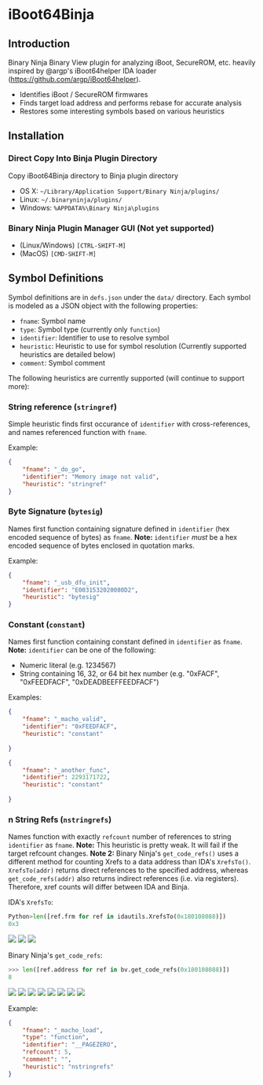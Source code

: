 # iBoot64Binja

## Introduction
Binary Ninja Binary View plugin for analyzing iBoot, SecureROM, etc. heavily inspired by @argp's iBoot64helper IDA loader (https://github.com/argp/iBoot64helper).

- Identifies iBoot / SecureROM firmwares
- Finds target load address and performs rebase for accurate analysis
- Restores some interesting symbols based on various heuristics

## Installation

### Direct Copy Into Binja Plugin Directory

Copy iBoot64Binja directory to Binja plugin directory
- OS X: `~/Library/Application Support/Binary Ninja/plugins/`
- Linux: `~/.binaryninja/plugins/`
- Windows: `%APPDATA%\Binary Ninja\plugins`

### Binary Ninja Plugin Manager GUI (Not yet supported)

- (Linux/Windows) `[CTRL-SHIFT-M]`
- (MacOS) `[CMD-SHIFT-M]`


## Symbol Definitions

Symbol definitions are in `defs.json` under the `data/` directory. Each symbol is modeled as a JSON object with the following properties:

- `fname`: Symbol name
- `type`: Symbol type (currently only `function`)
- `identifier`: Identifier to use to resolve symbol
- `heuristic`: Heuristic to use for symbol resolution (Currently supported heuristics are detailed below)
- `comment`: Symbol comment

The following heuristics are currently supported (will continue to support more):

### String reference (`stringref`)
Simple heuristic finds first occurance of `identifier` with cross-references, and names referenced function with `fname`.

Example:
```json
{
    "fname": "_do_go",
    "identifier": "Memory image not valid",
    "heuristic": "stringref"
}
```

### Byte Signature (`bytesig`)
Names first function containing signature defined in `identifier` (hex encoded sequence of bytes) as `fname`.
**Note:** `identifier` _must_ be a hex encoded sequence of bytes enclosed in quotation marks.

Example:
```json
{
    "fname": "_usb_dfu_init",
    "identifier": "E0031532020080D2",
    "heuristic": "bytesig"
}
```

### Constant (`constant`)
Names first function containing constant defined in `identifier` as `fname`.
**Note:** `identifier` can be one of the following:
- Numeric literal (e.g. 1234567)
- String containing 16, 32, or 64 bit hex number (e.g. "0xFACF", "0xFEEDFACF", "0xDEADBEEFFEEDFACF")

Examples:
```json
{
    "fname": "_macho_valid",
    "identifier": "0xFEEDFACF",
    "heuristic": "constant"
                
}
```
```json
{
    "fname": "_another_func",
    "identifier": 2293171722,
    "heuristic": "constant"
                
}
```

### n String Refs (`nstringrefs`)
Names function with exactly `refcount` number of references to string `identifier` as `fname`.
**Note:** This heuristic is pretty weak. It will fail if the target refcount changes. 
**Note 2:** Binary Ninja's `get_code_refs()` uses a different method for counting Xrefs to a data address than IDA's `XrefsTo()`. 
`XrefsTo(addr)` returns direct references to the specified address, whereas `get_code_refs(addr)` also returns indirect references (i.e. via registers).
Therefore, xref counts will differ between IDA and Binja.

IDA's `XrefsTo`:

```python
Python>len([ref.frm for ref in idautils.XrefsTo(0x180108088)])
0x3
```

![](https://user-images.githubusercontent.com/6217759/94697102-caf97d00-0305-11eb-827f-490a68d6d589.png)
![](https://user-images.githubusercontent.com/6217759/94697130-d2208b00-0305-11eb-9b11-304ec3f8e5ab.png)
![](https://user-images.githubusercontent.com/6217759/94697159-d9e02f80-0305-11eb-9e2e-2862d97c4489.png)

Binary Ninja's `get_code_refs`:

```python
>>> len([ref.address for ref in bv.get_code_refs(0x180108088)])
8
```

![](https://user-images.githubusercontent.com/6217759/94697288-07c57400-0306-11eb-8d38-fb821bd0b779.png)
![](https://user-images.githubusercontent.com/6217759/94697350-1b70da80-0306-11eb-8db1-c28bc7777bca.png)
![](https://user-images.githubusercontent.com/6217759/94697404-2af02380-0306-11eb-8bd0-581b82d73437.png)
![](https://user-images.githubusercontent.com/6217759/94697475-3cd1c680-0306-11eb-83e6-bbaadc19dfd2.png)
![](https://user-images.githubusercontent.com/6217759/94697543-5246f080-0306-11eb-9f25-f49913897710.png)
![](https://user-images.githubusercontent.com/6217759/94697614-638ffd00-0306-11eb-8945-a25971a1029a.png)
![](https://user-images.githubusercontent.com/6217759/94697679-77d3fa00-0306-11eb-8431-3c1f74aca313.png)
![](https://user-images.githubusercontent.com/6217759/94697741-88847000-0306-11eb-84db-6f0bd3770137.png)

Example:
```json
{
    "fname": "_macho_load",
    "type": "function",
    "identifier": "__PAGEZERO",
    "refcount": 5,
    "comment": "",
    "heuristic": "nstringrefs"
}
```

